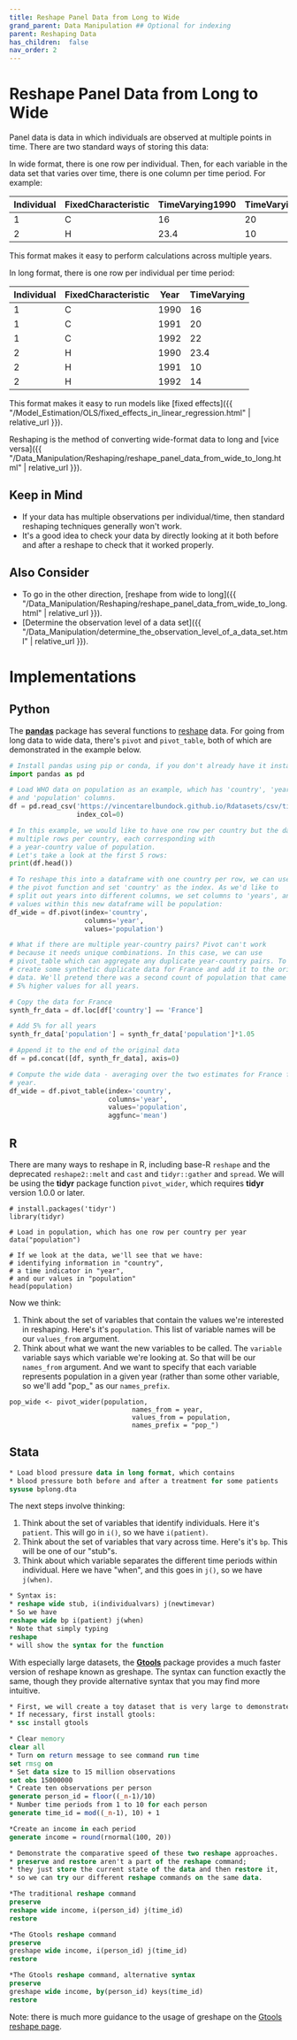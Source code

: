 ```yaml
---
title: Reshape Panel Data from Long to Wide
grand_parent: Data Manipulation ## Optional for indexing
parent: Reshaping Data
has_children:  false
nav_order: 2
---
```


# Reshape Panel Data from Long to Wide

Panel data is data in which individuals are observed at multiple points in time. There are two standard ways of storing this data:

In wide format, there is one row per individual. Then, for each variable in the data set that varies over time, there is one column per time period. For example:

| Individual | FixedCharacteristic | TimeVarying1990 | TimeVarying1991 | TimeVarying1992 |
|------------|---------------------|-----------------|-----------------|-----------------|
| 1          | C                   | 16              | 20              | 22              |
| 2          | H                   | 23.4            | 10              | 14              |

This format makes it easy to perform calculations across multiple years.

In long format, there is one row per individual per time period:

| Individual | FixedCharacteristic | Year | TimeVarying |
|------------|---------------------|------|-------------|
| 1          | C                   | 1990 | 16          |
| 1          | C                   | 1991 | 20          |
| 1          | C                   | 1992 | 22          |
| 2          | H                   | 1990 | 23.4        |
| 2          | H                   | 1991 | 10          |
| 2          | H                   | 1992 | 14          |

This format makes it easy to run models like [fixed effects]({{ "/Model_Estimation/OLS/fixed_effects_in_linear_regression.html" | relative_url }}).

Reshaping is the method of converting wide-format data to long and [vice versa]({{ "/Data_Manipulation/Reshaping/reshape_panel_data_from_wide_to_long.html" | relative_url }}).

## Keep in Mind

- If your data has multiple observations per individual/time, then standard reshaping techniques generally won't work.
- It's a good idea to check your data by directly looking at it both before and after a reshape to check that it worked properly.

## Also Consider

- To go in the other direction, [reshape from wide to long]({{ "/Data_Manipulation/Reshaping/reshape_panel_data_from_wide_to_long.html" | relative_url }}).
- [Determine the observation level of a data set]({{ "/Data_Manipulation/determine_the_observation_level_of_a_data_set.html" | relative_url }}).

# Implementations

## Python

The [**pandas**](https://pandas.pydata.org/) package has several functions to [reshape](https://pandas.pydata.org/pandas-docs/stable/user_guide/reshaping.html) data. For going from long data to wide data, there's `pivot` and `pivot_table`, both of which are demonstrated in the example below.

```python
# Install pandas using pip or conda, if you don't already have it installed.
import pandas as pd

# Load WHO data on population as an example, which has 'country', 'year',
# and 'population' columns.
df = pd.read_csv('https://vincentarelbundock.github.io/Rdatasets/csv/tidyr/population.csv',
                 index_col=0)

# In this example, we would like to have one row per country but the data have
# multiple rows per country, each corresponding with
# a year-country value of population.
# Let's take a look at the first 5 rows:
print(df.head())

# To reshape this into a dataframe with one country per row, we can use
# the pivot function and set 'country' as the index. As we'd like to
# split out years into different columns, we set columns to 'years', and the
# values within this new dataframe will be population:
df_wide = df.pivot(index='country',
                   columns='year',
                   values='population')

# What if there are multiple year-country pairs? Pivot can't work
# because it needs unique combinations. In this case, we can use
# pivot_table which can aggregate any duplicate year-country pairs. To test it, let's
# create some synthetic duplicate data for France and add it to the original
# data. We'll pretend there was a second count of population that came in with
# 5% higher values for all years.

# Copy the data for France
synth_fr_data = df.loc[df['country'] == 'France']

# Add 5% for all years
synth_fr_data['population'] = synth_fr_data['population']*1.05

# Append it to the end of the original data
df = pd.concat([df, synth_fr_data], axis=0)

# Compute the wide data - averaging over the two estimates for France for each
# year.
df_wide = df.pivot_table(index='country',
                         columns='year',
                         values='population',
                         aggfunc='mean')
```

## R

There are many ways to reshape in R, including base-R `reshape` and the deprecated `reshape2::melt` and `cast` and `tidyr::gather` and `spread`. We will be using the **tidyr** package function `pivot_wider`, which requires **tidyr** version 1.0.0 or later.

```r?example=pivot_wider
# install.packages('tidyr')
library(tidyr)

# Load in population, which has one row per country per year
data("population")

# If we look at the data, we'll see that we have:
# identifying information in "country",
# a time indicator in "year",
# and our values in "population"
head(population)
```

Now we think:
1. Think about the set of variables that contain the values we're interested in reshaping. Here's it's `population`. This list of variable names will be our `values_from` argument.
2. Think about what we want the new variables to be called. The `variable` variable says which variable we're looking at. So that will be our `names_from` argument. And we want to specify that each variable represents population in a given year (rather than some other variable, so we'll add "pop_" as our `names_prefix`.

```r?example=pivot_wider
pop_wide <- pivot_wider(population,
                               names_from = year,
                               values_from = population,
                               names_prefix = "pop_")
```

## Stata

```stata
* Load blood pressure data in long format, which contains
* blood pressure both before and after a treatment for some patients
sysuse bplong.dta
```

The next steps involve thinking:
1. Think about the set of variables that identify individuals. Here it's `patient`. This will go in `i()`, so we have `i(patient)`.
2. Think about the set of variables that vary across time. Here's it's `bp`. This will be one of our "stub"s.
3. Think about which variable separates the different time periods within individual. Here we have "when", and this goes in `j()`, so we have `j(when)`.

```stata
* Syntax is:
* reshape wide stub, i(individualvars) j(newtimevar)
* So we have
reshape wide bp i(patient) j(when)
* Note that simply typing
reshape
* will show the syntax for the function
```

With especially large datasets, the [**Gtools**](https://gtools.readthedocs.io/en/latest/index.html) package provides a much faster version of reshape known as greshape. The syntax can function exactly the same, though they provide alternative syntax that you may find more intuitive.

```stata
* First, we will create a toy dataset that is very large to demonstrate the speed gains
* If necessary, first install gtools:
* ssc install gtools

* Clear memory
clear all
* Turn on return message to see command run time
set rmsg on
* Set data size to 15 million observations
set obs 15000000
* Create ten observations per person
generate person_id = floor((_n-1)/10)
* Number time periods from 1 to 10 for each person
generate time_id = mod((_n-1), 10) + 1

*Create an income in each period
generate income = round(rnormal(100, 20))

* Demonstrate the comparative speed of these two reshape approaches.
* preserve and restore aren't a part of the reshape command;
* they just store the current state of the data and then restore it,
* so we can try our different reshape commands on the same data.

*The traditional reshape command
preserve
reshape wide income, i(person_id) j(time_id)
restore

*The Gtools reshape command
preserve
greshape wide income, i(person_id) j(time_id)
restore

*The Gtools reshape command, alternative syntax
preserve
greshape wide income, by(person_id) keys(time_id)
restore
```

Note: there is much more guidance to the usage of greshape on the [Gtools reshape page](https://gtools.readthedocs.io/en/latest/usage/greshape/index.html).
